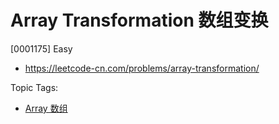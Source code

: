 # Array Transformation 数组变换

[0001175] Easy

- https://leetcode-cn.com/problems/array-transformation/

Topic Tags:

- [Array 数组](https://leetcode-cn.com/tag/array/)
